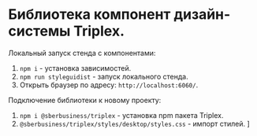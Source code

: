 # Библиотека компонент дизайн-системы Triplex.

Локальный запуск стенда с компонентами:

1. `npm i` - установка зависимостей.
2. `npm run styleguidist` - запуск локального стенда.
3. Открыть браузер по адресу: `http://localhost:6060/`.


Подключение библиотеки к новому проекту:

1. `npm i @sberbusiness/triplex` - установка npm пакета Triplex. 
2. `@sberbusiness/triplex/styles/desktop/styles.css` - импорт стилей. 
]